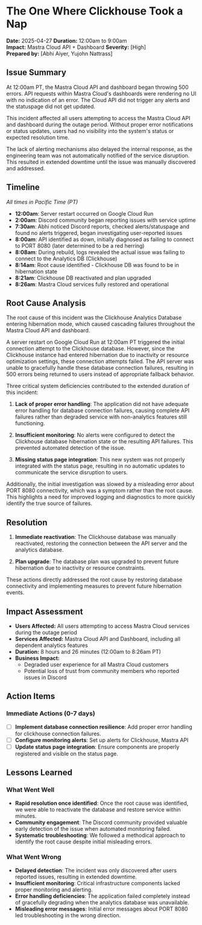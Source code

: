 # The One Where Clickhouse Took a Nap

**Date:** 2025-04-27
**Duration:** 12:00am to 9:00am  
**Impact:** Mastra Cloud API + Dashboard
**Severity:** [High]  
**Prepared by:** [Abhi Aiyer, Yujohn Nattrass]

## Issue Summary

At 12:00am PT, the Mastra Cloud API and dashboard began throwing 500 errors. API requests within Mastra Cloud's dashboards were rendering no UI with no indication of an error. The Cloud API did not trigger any alerts and the statuspage did not get updated.

This incident affected all users attempting to access the Mastra Cloud API and dashboard during the outage period. Without proper error notifications or status updates, users had no visibility into the system's status or expected resolution time.

The lack of alerting mechanisms also delayed the internal response, as the engineering team was not automatically notified of the service disruption. This resulted in extended downtime until the issue was manually discovered and addressed.

## Timeline

_All times in Pacific Time (PT)_

- **12:00am**: Server restart occurred on Google Cloud Run
- **2:00am**: Discord community began reporting issues with service uptime
- **7:30am**: Abhi noticed Discord reports, checked alerts/statuspage and found no alerts triggered, began investigating user-reported issues
- **8:00am**: API identified as down, initially diagnosed as failing to connect to PORT 8080 (later determined to be a red herring)
- **8:08am**: During rebuild, logs revealed the actual issue was failing to connect to the Analytics DB (Clickhouse)
- **8:14am**: Root cause identified - Clickhouse DB was found to be in hibernation state
- **8:21am**: Clickhouse DB reactivated and plan upgraded
- **8:26am**: Mastra Cloud services fully restored and operational

## Root Cause Analysis

The root cause of this incident was the Clickhouse Analytics Database entering hibernation mode, which caused cascading failures throughout the Mastra Cloud API and dashboard.

A server restart on Google Cloud Run at 12:00am PT triggered the initial connection attempt to the Clickhouse database. However, since the Clickhouse instance had entered hibernation due to inactivity or resource optimization settings, these connection attempts failed. The API server was unable to gracefully handle these database connection failures, resulting in 500 errors being returned to users instead of appropriate fallback behavior.

Three critical system deficiencies contributed to the extended duration of this incident:

1. **Lack of proper error handling**: The application did not have adequate error handling for database connection failures, causing complete API failures rather than degraded service with non-analytics features still functioning.

2. **Insufficient monitoring**: No alerts were configured to detect the Clickhouse database hibernation state or the resulting API failures. This prevented automated detection of the issue.

3. **Missing status page integration**: This new system was not properly integrated with the status page, resulting in no automatic updates to communicate the service disruption to users.

Additionally, the initial investigation was slowed by a misleading error about PORT 8080 connectivity, which was a symptom rather than the root cause. This highlights a need for improved logging and diagnostics to more quickly identify the true source of failures.

## Resolution

1. **Immediate reactivation**: The Clickhouse database was manually reactivated, restoring the connection between the API server and the analytics database.

2. **Plan upgrade**: The database plan was upgraded to prevent future hibernation due to inactivity or resource constraints.

These actions directly addressed the root cause by restoring database connectivity and implementing measures to prevent future hibernation events.

## Impact Assessment

- **Users Affected:** All users attempting to access Mastra Cloud services during the outage period
- **Services Affected:** Mastra Cloud API and Dashboard, including all dependent analytics features
- **Duration:** 8 hours and 26 minutes (12:00am to 8:26am PT)
- **Business Impact:**
  - Degraded user experience for all Mastra Cloud customers
  - Potential loss of trust from community members who reported issues in Discord

## Action Items

### Immediate Actions (0-7 days)

- [ ] **Implement database connection resilience**: Add proper error handling for clickhouse connection failures.
- [ ] **Configure monitoring alerts**: Set up alerts for Clickhouse, Mastra API
- [ ] **Update status page integration**: Ensure components are properly registered and visible on the status page.

## Lessons Learned

### What Went Well

- **Rapid resolution once identified**: Once the root cause was identified, we were able to reactivate the database and restore service within minutes.
- **Community engagement**: The Discord community provided valuable early detection of the issue when automated monitoring failed.
- **Systematic troubleshooting**: We followed a methodical approach to identify the root cause despite initial misleading errors.

### What Went Wrong

- **Delayed detection**: The incident was only discovered after users reported issues, resulting in extended downtime.
- **Insufficient monitoring**: Critical infrastructure components lacked proper monitoring and alerting.
- **Error handling deficiencies**: The application failed completely instead of gracefully degrading when the analytics database was unavailable.
- **Misleading error messages**: Initial error messages about PORT 8080 led troubleshooting in the wrong direction.
